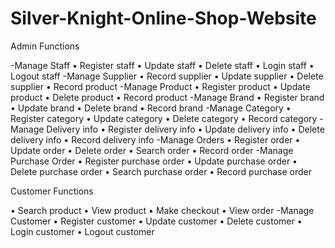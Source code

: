 # Silver-Knight-Online-Shop-Website

Admin Functions

-Manage Staff
•	Register staff
•	Update staff
•	Delete staff
•	Login staff
•	Logout staff
-Manage Supplier
•	Record supplier
•	Update supplier
•	Delete supplier
•	Record product 
-Manage Product
•	Register product 
•	Update product 
•	Delete product 
•	Record product 
-Manage Brand
•	Register brand
•	Update brand
•	Delete brand
•	Record brand
-Manage Category
•	Register category
•	Update category
•	Delete category
•	Record category
-Manage Delivery info
•	Register delivery info
•	Update delivery info
•	Delete delivery info
•	Record delivery info
-Manage Orders
•	Register order
•	Update order
•	Delete order
•	Search order
•	Record order
-Manage Purchase Order
•	Register purchase order
•	Update purchase order
•	Delete purchase order
•	Search purchase order
•	Record purchase order


Customer Functions

•	Search product
•	View product 
•	Make checkout
•	View order
-Manage Customer
•	Register customer
•	Update customer
•	Delete customer
•	Login customer
•	Logout customer
